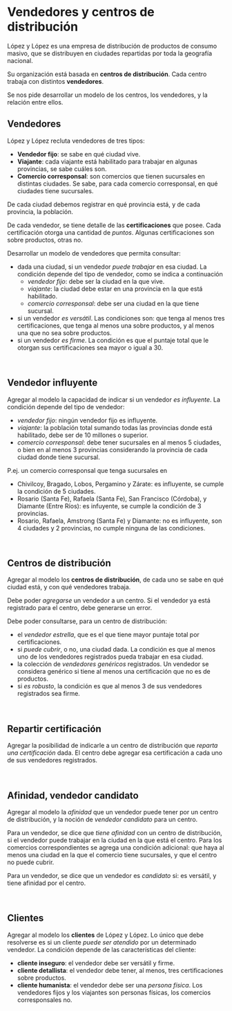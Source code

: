 # Vendedores y centros de distribución

López y López es una empresa de distribución de productos de consumo masivo,
 que se distribuyen en ciudades repartidas por toda la geografía nacional. 

Su organización está basada en **centros de distribución**. Cada centro trabaja con distintos
 **vendedores**.

Se nos pide desarrollar un modelo de los centros, los vendedores, y la relación entre ellos.


## Vendedores
López y López recluta vendedores de tres tipos:
- **Vendedor fijo**: se sabe en qué ciudad vive.
- **Viajante**: cada viajante está habilitado para trabajar en algunas provincias,
 se sabe cuáles son.
- **Comercio corresponsal**: son comercios que tienen sucursales en distintas ciudades. 
Se sabe, para cada comercio corresponsal, en qué ciudades tiene sucursales.

De cada ciudad debemos registrar en qué provincia está, y de cada provincia, la población.

De cada vendedor, se tiene detalle de las **certificaciones** que posee.
Cada certificación otorga una cantidad de _puntos_. Algunas certificaciones son sobre productos,
 otras no. 

Desarrollar un modelo de vendedores que permita consultar:
- dada una ciudad, si un vendedor _puede trabajar_ en esa ciudad. La condición depende del tipo de
 vendedor, como se indica a continuación
	- _vendedor fijo_: debe ser la ciudad en la que vive.
	- _viajante_: la ciudad debe estar en una provincia en la que está habilitado.
	- _comercio corresponsal_: debe ser una ciudad en la que tiene sucursal.
- si un vendedor _es versátil_. Las condiciones son: que tenga al menos tres certificaciones,
 que tenga al menos una sobre productos, y al menos una que no sea sobre productos.
- si un vendedor _es firme_. La condición es que el puntaje total que le otorgan sus 
certificaciones sea mayor o igual a 30.

<br>

## Vendedor influyente
Agregar al modelo la capacidad de indicar si un vendedor _es influyente_. La condición depende 
del tipo de vendedor:
- _vendedor fijo_: ningún vendedor fijo es influyente.
- _viajante_: la población total sumando todas las provincias donde está habilitado, 
debe ser de 10 millones o superior.
- _comercio corresponsal_: debe tener sucursales en al menos 5 ciudades, 
o bien en al menos 3 provincias considerando la provincia de cada ciudad donde tiene sucursal.

P.ej. un comercio corresponsal que tenga sucursales en
- Chivilcoy, Bragado, Lobos, Pergamino y Zárate: es influyente,
 se cumple la condición de 5 ciudades.
- Rosario (Santa Fe), Rafaela (Santa Fe), San Francisco (Córdoba), y Diamante (Entre Ríos): 
es infuyente, se cumple la condición de 3 provincias.
- Rosario, Rafaela, Amstrong (Santa Fe) y Diamante: no es influyente, son 4 ciudades y 2 provincias, no cumple ninguna de las condiciones.
 
<br>

## Centros de distribución
Agregar al modelo los **centros de distribución**, de cada uno se sabe en qué ciudad está,
 y con qué vendedores trabaja.

Debe poder _agregarse_ un vendedor a un centro. Si el vendedor ya está registrado para el centro,
 debe generarse un error.

Debe poder consultarse, para un centro de distribución:
- el _vendedor estrella_, que es el que tiene mayor puntaje total por certificaciones.
- si _puede cubrir_, o no, una ciudad dada. La condición es que al menos uno de los vendedores
 registrados pueda trabajar en esa ciudad.
- la colección de _vendedores genéricos_ registrados. Un vendedor se considera genérico si 
tiene al menos una certificación que no es de productos.
- si _es robusto_, la condición es que al menos 3 de sus vendedores registrados sea firme.

<br>

## Repartir certificación
Agregar la posibilidad de indicarle a un centro de distribución que _reparta una certificación_ dada.
 El centro debe agregar esa certificación a cada uno de sus vendedores registrados.

<br>

## Afinidad, vendedor candidato
Agregar al modelo la _afinidad_ que un vendedor puede tener por un centro de distribución, 
y la noción de _vendedor candidato_ para un centro.

Para un vendedor, se dice que _tiene afinidad_ con un centro de distribución, si el 
vendedor puede trabajar en la ciudad en la que está el centro. 
Para los comercios correspondientes se agrega una condición adicional: que haya al menos
 una ciudad en la que el comercio tiene sucursales, y que el centro no puede cubrir.

Para un vendedor, se dice que un vendedor es _candidato_ si: es versátil, y
 tiene afinidad por el centro.

<br>

## Clientes
Agregar al modelo los **clientes** de López y López. 
Lo único que debe resolverse es si un cliente _puede ser atendido_ por un determinado
 vendedor. La condición depende de las características del cliente:
- **cliente inseguro**: el vendedor debe ser versátil y firme.
- **cliente detallista**: el vendedor debe tener, al menos, tres certificaciones
 sobre productos.
- **cliente humanista**: el vendedor debe ser una _persona física_. Los vendedores 
fijos y los viajantes son personas físicas, los comercios corresponsales no.




